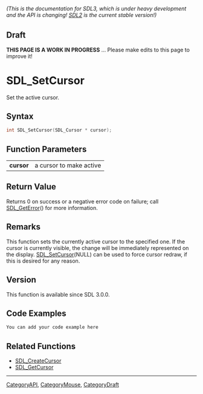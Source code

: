 ###### (This is the documentation for SDL3, which is under heavy development and the API is changing! [SDL2](https://wiki.libsdl.org/SDL2/) is the current stable version!)

## Draft

**THIS PAGE IS A WORK IN PROGRESS** ... Please make edits to this page to improve it!
# SDL_SetCursor

Set the active cursor.

## Syntax

```c
int SDL_SetCursor(SDL_Cursor * cursor);

```

## Function Parameters

|                |                         |
| -------------- | ----------------------- |
| **cursor**     | a cursor to make active |

## Return Value

Returns 0 on success or a negative error code on failure; call
[SDL_GetError](SDL_GetError.md)() for more information.

## Remarks

This function sets the currently active cursor to the specified one. If the
cursor is currently visible, the change will be immediately represented on
the display. [SDL_SetCursor](SDL_SetCursor.md)(NULL) can be used to force
cursor redraw, if this is desired for any reason.

## Version

This function is available since SDL 3.0.0.

## Code Examples

```c++
You can add your code example here
```

## Related Functions

* [SDL_CreateCursor](SDL_CreateCursor.md)
* [SDL_GetCursor](SDL_GetCursor.md)

----
[CategoryAPI](CategoryAPI.md), [CategoryMouse](CategoryMouse.md), [CategoryDraft](CategoryDraft.md)
